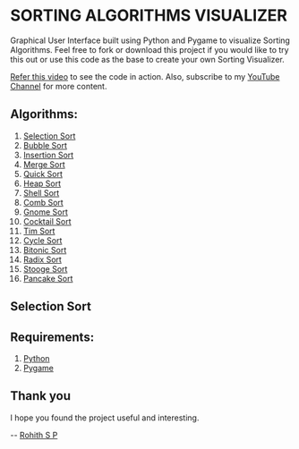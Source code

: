 # SORTING ALGORITHMS VISUALIZER

Graphical User Interface built using Python and Pygame to visualize Sorting Algorithms. Feel free to fork or download this project if you would like to try this out or use this code as the base to create your own Sorting Visualizer.

[Refer this video](https://www.youtube.com/watch?v=NuB8QzFDjrQ) to see the code in action. Also, subscribe to my [YouTube Channel](https://www.youtube.com/channel/UCi85kyL4Q-QpKgTp3sJdnFg) for more content.

## Algorithms:
1. [Selection Sort](#selection)
2. [Bubble Sort](#bubble)
3. [Insertion Sort](#insertion)
4. [Merge Sort](#merge)
5. [Quick Sort](#quick)
6. [Heap Sort](#heap)
7. [Shell Sort](#shell)
8. [Comb Sort](#comb)
9. [Gnome Sort](#gnome)
10. [Cocktail Sort](#cocktail)
11. [Tim Sort](#tim)
12. [Cycle Sort](#cycle)
13. [Bitonic Sort](#bitonic)
14. [Radix Sort](#radix)
15. [Stooge Sort](#stooge)
16. [Pancake Sort](#pancake)

## Selection Sort <a name="selection"> </a>

## Requirements:
  1. [Python](https://www.python.org/downloads/release/python-377/)
  2. [Pygame](https://pypi.org/project/pygame/)

## Thank you

I hope you found the project useful and interesting.

-- [Rohith S P](https://www.linkedin.com/in/rohithsp/)
